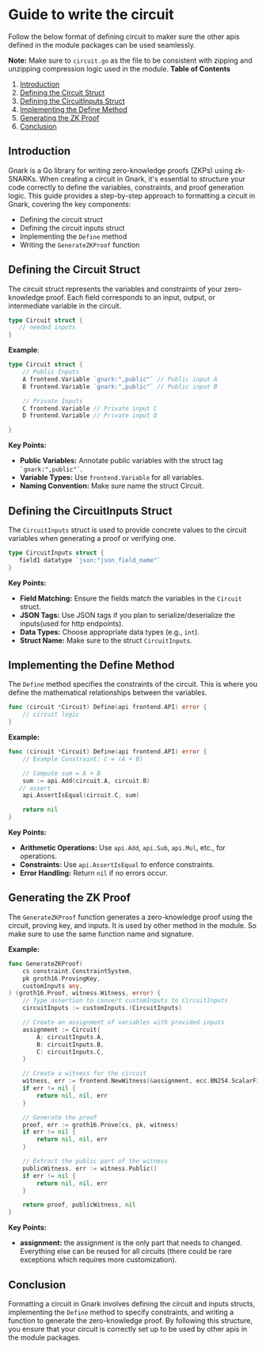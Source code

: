 # Guide to write the circuit
Follow the below format of defining circuit to maker sure the other apis defined in the module packages can be used seamlessly.

**Note:** Make sure to `circuit.go` as the file to be consistent with zipping and unzipping compression logic used in the module.
**Table of Contents**

1. [Introduction](#introduction)
2. [Defining the Circuit Struct](#defining-the-circuit-struct)
3. [Defining the CircuitInputs Struct](#defining-the-circuitinputs-struct)
4. [Implementing the Define Method](#implementing-the-define-method)
5. [Generating the ZK Proof](#generating-the-zk-proof)
6. [Conclusion](#conclusion)



## Introduction

Gnark is a Go library for writing zero-knowledge proofs (ZKPs) using zk-SNARKs. When creating a circuit in Gnark, it's essential to structure your code correctly to define the variables, constraints, and proof generation logic. This guide provides a step-by-step approach to formatting a circuit in Gnark, covering the key components:

- Defining the circuit struct
- Defining the circuit inputs struct
- Implementing the `Define` method
- Writing the `GenerateZKProof` function

## Defining the Circuit Struct

The circuit struct represents the variables and constraints of your zero-knowledge proof. Each field corresponds to an input, output, or intermediate variable in the circuit.

```go
type Circuit struct {
   // needed inputs
}
```

**Example**:
```go
type Circuit struct {
    // Public Inputs
    A frontend.Variable `gnark:",public"` // Public input A
    B frontend.Variable `gnark:",public"` // Public input B

    // Private Inputs
    C frontend.Variable // Private input C
    D frontend.Variable // Private input D

}

```

**Key Points:**

- **Public Variables:** Annotate public variables with the struct tag `` `gnark:",public"` ``.
- **Variable Types:** Use `frontend.Variable` for all variables.
- **Naming Convention:** Make sure name the struct Circuit.

## Defining the CircuitInputs Struct

The `CircuitInputs` struct is used to provide concrete values to the circuit variables when generating a proof or verifying one.

```go
type CircuitInputs struct {
   field1 datatype `json:"json_field_name"`
}
```

**Key Points:**

- **Field Matching:** Ensure the fields match the variables in the `Circuit` struct.
- **JSON Tags:** Use JSON tags if you plan to serialize/deserialize the inputs(used for http endpoints).
- **Data Types:** Choose appropriate data types (e.g., `int`).
- **Struct Name:** Make sure to the struct `CircuitInputs`.

## Implementing the Define Method

The `Define` method specifies the constraints of the circuit. This is where you define the mathematical relationships between the variables.

```go
func (circuit *Circuit) Define(api frontend.API) error {
    // circuit logic
}
```

**Example:**
```go
func (circuit *Circuit) Define(api frontend.API) error {
    // Example Constraint: C = (A + B)

    // Compute sum = A + B
    sum := api.Add(circuit.A, circuit.B)
   // assert 
    api.AssertIsEqual(circuit.C, sum)

    return nil
}

```

**Key Points:**

- **Arithmetic Operations:** Use `api.Add`, `api.Sub`, `api.Mul`, etc., for operations.
- **Constraints:** Use `api.AssertIsEqual` to enforce constraints.
- **Error Handling:** Return `nil` if no errors occur.

## Generating the ZK Proof

The `GenerateZKProof` function generates a zero-knowledge proof using the circuit, proving key, and inputs. It is used by other method in the module. So make sure to use the same function name and signature.

**Example:**

```go
func GenerateZKProof(
    cs constraint.ConstraintSystem,
    pk groth16.ProvingKey,
    customInputs any,
) (groth16.Proof, witness.Witness, error) {
    // Type assertion to convert customInputs to CircuitInputs
    circuitInputs := customInputs.(CircuitInputs)

    // Create an assignment of variables with provided inputs
    assignment := Circuit{
        A: circuitInputs.A,
        B: circuitInputs.B,
        C: circuitInputs.C,
    }

    // Create a witness for the circuit
    witness, err := frontend.NewWitness(&assignment, ecc.BN254.ScalarField())
    if err != nil {
        return nil, nil, err
    }

    // Generate the proof
    proof, err := groth16.Prove(cs, pk, witness)
    if err != nil {
        return nil, nil, err
    }

    // Extract the public part of the witness
    publicWitness, err := witness.Public()
    if err != nil {
        return nil, nil, err
    }

    return proof, publicWitness, nil
}
```



**Key Points:**
- **assignment:** the assignment is the only part that needs to changed. Everything else can be reused for all circuits (there could be rare exceptions which requires more customization).

## Conclusion

Formatting a circuit in Gnark involves defining the circuit and inputs structs, implementing the `Define` method to specify constraints, and writing a function to generate the zero-knowledge proof. By following this structure, you ensure that your circuit is correctly set up to be used by other apis in the module packages.
